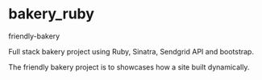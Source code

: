 # bakery_ruby
friendly-bakery

Full stack bakery project using Ruby, Sinatra, Sendgrid API and bootstrap.

The friendly bakery project is to showcases how a site built dynamically.
